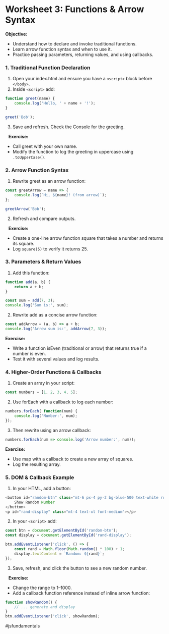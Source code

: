 # **Worksheet 3: Functions & Arrow Syntax**

**Objective:**
* Understand how to declare and invoke traditional functions.
* Learn arrow function syntax and when to use it.
* Practice passing parameters, returning values, and using callbacks.

### 1. Traditional Function Declaration
1. Open your index.html and ensure you have a `<script>` block before `</body>`.
2. Inside `<script>` add:

```js
function greet(name) {
	console.log('Hello, ' + name + '!');
}

greet('Bob');
```


3. Save and refresh. Check the Console for the greeting.

⠀**Exercise:**
* Call greet with your own name.
* Modify the function to log the greeting in uppercase using `.toUpperCase()`.

### 2. Arrow Function Syntax
1. Rewrite greet as an arrow function:

```js
const greetArrow = name => {
	console.log(`Hi, ${name}! (from arrow)`);
};

greetArrow('Bob');
```

2. Refresh and compare outputs.

⠀**Exercise:**
* Create a one-line arrow function square that takes a number and returns its square.
* Log `square(5)` to verify it returns 25.

### 3. Parameters & Return Values
1. Add this function:

```js
function add(a, b) {
	return a + b;
}

const sum = add(7, 3);
console.log('Sum is:', sum);
```

2. Rewrite add as a concise arrow function:

```js
const addArrow = (a, b) => a + b;
console.log('Arrow sum is:', addArrow(7, 3));
```

**Exercise:**
* Write a function isEven (traditional or arrow) that returns true if a number is even.
* Test it with several values and log results.

### 4. Higher-Order Functions & Callbacks
1. Create an array in your script:

```js
const numbers = [1, 2, 3, 4, 5];
```

2. Use forEach with a callback to log each number:

```js
numbers.forEach( function(num) {
	console.log('Number:', num);
});
```

3. Then rewrite using an arrow callback:

```js
numbers.forEach(num => console.log('Arrow number:', num));
```

**Exercise:**
* Use map with a callback to create a new array of squares.
* Log the resulting array.

### 5. DOM & Callback Example
1. In your HTML, add a button:

```js
<button id="random-btn" class="mt-6 px-4 py-2 bg-blue-500 text-white rounded">
	Show Random Number
</button>
<p id="rand-display" class="mt-4 text-xl font-medium"></p>
```

2. In your `<script>` add:

```js
const btn = document.getElementById('random-btn');
const display = document.getElementById('rand-display');

btn.addEventListener('click', () => {
	const rand = Math.floor(Math.random() * 100) + 1;
	display.textContent = `Random: ${rand}`;
});
```

3. Save, refresh, and click the button to see a new random number.

⠀**Exercise:**
* Change the range to 1–1000.
* Add a callback function reference instead of inline arrow function:

```js
function showRandom() {
 	// ... generate and display
}
btn.addEventListener('click', showRandom);
```


#jsfundamentals